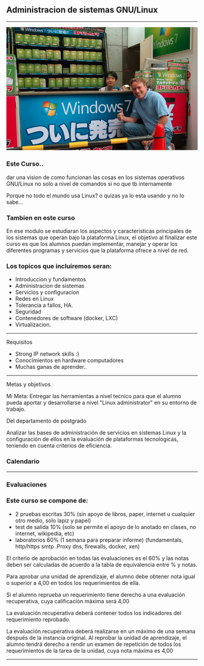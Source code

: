 ## Administracion de sistemas GNU/Linux 
-----------------

![Linux](https://github.com/pumanzor/linuxadmin/blob/master/imgs/win7linux.png)

### Este Curso..

dar una vision de como funcionan las cosas en los sistemas operativos GNU/Linux no solo a nivel de comandos si no que tb internamente

Porque no todo el mundo usa Linux? o quizas ya lo esta usando y no lo sabe...

### Tambien en este curso

En ese modulo se estudiaran los aspectos y caracteristicas principales de los sistemas que operan bajo la plataforma Linux, el objetivo al finalizar este curso es que los alumnos puedan implementar, manejar y operar los diferentes programas y servicios que la plataforma ofrece a nivel de red.

### Los topicos que incluiremos seran:

- Introduccion y fundamentos
- Administracion de sistemas
- Servicios y configuracion
- Redes en Linux
- Tolerancia a fallos, HA.
- Seguridad
- Contenedores de software (docker, LXC)
- Virtualizacion.

----------------
Requisitos

- Strong IP network skills :)
- Conocimientos en hardware computadores
- Muchas ganas de aprender..

--------------
Metas y objetivos

Mi Meta:
Entregar las herramientas a nivel tecnico para que el alumno pueda aportar y desarrollarse a nivel "Linux administrator" en su entorno de trabajo.

Del departamento de postgrado

Analizar las bases de administración de servicios en sistemas Linux y la configuración de ellos en la evaluación de plataformas
tecnológicas, teniendo en cuenta criterios de eficiencia.

### Calendario
--------

### Evaluaciones

### Este curso se compone de:

* 2 pruebas escritas 30% (sin apoyo de libros, paper, internet u cualquier otro medio, solo lapiz y papel)
* test de salida 10% (solo se permite el apoyo de lo anotado en clases, no internet, wikipedia, etc)
* laboratorios 60% (1 semana para preparar informe) (fundamentals, http/https smtp .Proxy dns, firewalls, docker, xen)

El criterio de aprobación en todas las evaluaciones es el 60% y las notas deben ser calculadas de acuerdo a la tabla de equivalencia entre % y notas.

Para aprobar una unidad de aprendizaje, el alumno debe obtener nota igual o superior a 4,00 en todos los requerimientos de ella.

Si el alumno reprueba un requerimiento tiene derecho a una evaluación recuperativa, cuya calificación máxima será 4,00

La evaluación recuperativa deberá contener todos los indicadores del requerimiento reprobado.

La evaluación recuperativa deberá realizarse en un máximo de una semana después de la instancia original. Al reprobar la unidad de aprendizaje, el alumno tendrá derecho a rendir un examen de repetición de todos los requerimientos de la tarea de la unidad, cuya nota máxima es 4,00

-----------------------


